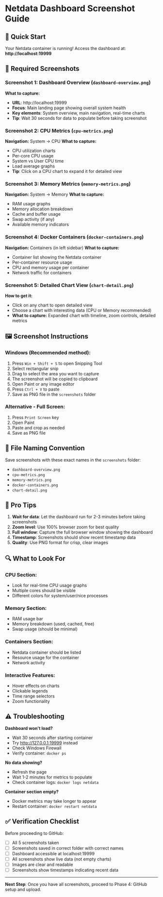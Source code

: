 # Netdata Dashboard Screenshot Guide

## 🚀 Quick Start
Your Netdata container is running! Access the dashboard at: **http://localhost:19999**

## 📸 Required Screenshots

### Screenshot 1: Dashboard Overview (`dashboard-overview.png`)
**What to capture:**
- **URL**: http://localhost:19999
- **Focus**: Main landing page showing overall system health
- **Key elements**: System overview, main navigation, real-time charts
- **Tip**: Wait 30 seconds for data to populate before taking screenshot

### Screenshot 2: CPU Metrics (`cpu-metrics.png`)
**Navigation:** System → CPU
**What to capture:**
- CPU utilization charts
- Per-core CPU usage
- System vs User CPU time
- Load average graphs
- **Tip**: Click on a CPU chart to expand it for detailed view

### Screenshot 3: Memory Metrics (`memory-metrics.png`)
**Navigation:** System → Memory
**What to capture:**
- RAM usage graphs
- Memory allocation breakdown
- Cache and buffer usage
- Swap activity (if any)
- Available memory indicators

### Screenshot 4: Docker Containers (`docker-containers.png`)
**Navigation:** Containers (in left sidebar)
**What to capture:**
- Container list showing the Netdata container
- Per-container resource usage
- CPU and memory usage per container
- Network traffic for containers

### Screenshot 5: Detailed Chart View (`chart-detail.png`)
**How to get it:**
- Click on any chart to open detailed view
- Choose a chart with interesting data (CPU or Memory recommended)
- **What to capture:** Expanded chart with timeline, zoom controls, detailed metrics

## 🖼️ Screenshot Instructions

### Windows (Recommended method):
1. Press `Win + Shift + S` to open Snipping Tool
2. Select rectangular snip
3. Drag to select the area you want to capture
4. The screenshot will be copied to clipboard
5. Open Paint or any image editor
6. Press `Ctrl + V` to paste
7. Save as PNG file in the `screenshots` folder

### Alternative - Full Screen:
1. Press `Print Screen` key
2. Open Paint
3. Paste and crop as needed
4. Save as PNG file

## 📁 File Naming Convention
Save screenshots with these exact names in the `screenshots` folder:
- `dashboard-overview.png`
- `cpu-metrics.png`
- `memory-metrics.png`
- `docker-containers.png`
- `chart-detail.png`

## 🎯 Pro Tips

1. **Wait for data**: Let the dashboard run for 2-3 minutes before taking screenshots
2. **Zoom level**: Use 100% browser zoom for best quality
3. **Full window**: Capture the full browser window showing the dashboard
4. **Timestamp**: Screenshots should show recent timestamp data
5. **Quality**: Use PNG format for crisp, clear images

## 🔍 What to Look For

### CPU Section:
- Look for real-time CPU usage graphs
- Multiple cores should be visible
- Different colors for system/user/nice processes

### Memory Section:
- RAM usage bar
- Memory breakdown (used, cached, free)
- Swap usage (should be minimal)

### Containers Section:
- Netdata container should be listed
- Resource usage for the container
- Network activity

### Interactive Features:
- Hover effects on charts
- Clickable legends
- Time range selectors
- Zoom functionality

## ⚠️ Troubleshooting

**Dashboard won't load?**
- Wait 30 seconds after starting container
- Try http://127.0.0.1:19999 instead
- Check Windows Firewall
- Verify container: `docker ps`

**No data showing?**
- Refresh the page
- Wait 1-2 minutes for metrics to populate
- Check container logs: `docker logs netdata`

**Container section empty?**
- Docker metrics may take longer to appear
- Restart container: `docker restart netdata`

## ✅ Verification Checklist

Before proceeding to GitHub:
- [ ] All 5 screenshots taken
- [ ] Screenshots saved in correct folder with correct names
- [ ] Dashboard accessible at localhost:19999
- [ ] All screenshots show live data (not empty charts)
- [ ] Images are clear and readable
- [ ] Screenshots show timestamps indicating recent data

---

**Next Step**: Once you have all screenshots, proceed to Phase 4: GitHub setup and upload.
